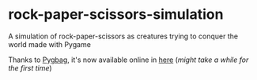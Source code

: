 # rock-paper-scissors-simulation
A simulation of rock-paper-scissors as creatures trying to conquer the world made with Pygame


Thanks to [Pygbag](https://github.com/pygame-web/pygbag), it's now available online in [here](https://jeyy.xyz/rps) (_might take a while for the first time_)
